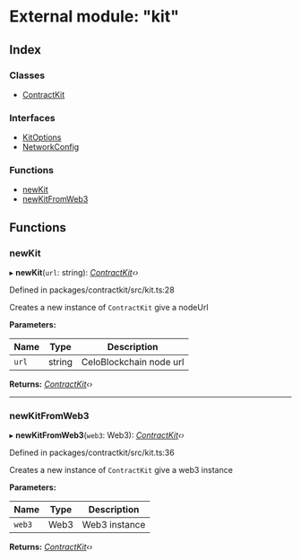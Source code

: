 # External module: "kit"

## Index

### Classes

* [ContractKit](../classes/_kit_.contractkit.md)

### Interfaces

* [KitOptions](../interfaces/_kit_.kitoptions.md)
* [NetworkConfig](../interfaces/_kit_.networkconfig.md)

### Functions

* [newKit](_kit_.md#newkit)
* [newKitFromWeb3](_kit_.md#newkitfromweb3)

## Functions

###  newKit

▸ **newKit**(`url`: string): *[ContractKit](../classes/_kit_.contractkit.md)‹›*

Defined in packages/contractkit/src/kit.ts:28

Creates a new instance of `ContractKit` give a nodeUrl

**Parameters:**

Name | Type | Description |
------ | ------ | ------ |
`url` | string | CeloBlockchain node url  |

**Returns:** *[ContractKit](../classes/_kit_.contractkit.md)‹›*

___

###  newKitFromWeb3

▸ **newKitFromWeb3**(`web3`: Web3): *[ContractKit](../classes/_kit_.contractkit.md)‹›*

Defined in packages/contractkit/src/kit.ts:36

Creates a new instance of `ContractKit` give a web3 instance

**Parameters:**

Name | Type | Description |
------ | ------ | ------ |
`web3` | Web3 | Web3 instance  |

**Returns:** *[ContractKit](../classes/_kit_.contractkit.md)‹›*

